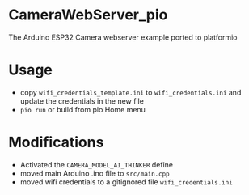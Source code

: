 # CameraWebServer_pio
The Arduino ESP32 Camera webserver example ported to platformio

# Usage
* copy `wifi_credentials_template.ini` to `wifi_credentials.ini` and update the credentials in the new file
* `pio run` or build from pio Home menu


# Modifications
* Activated the `CAMERA_MODEL_AI_THINKER` define
* moved main Arduino .ino file to `src/main.cpp`
* moved wifi credentials to a gitignored file `wifi_credentials.ini`
